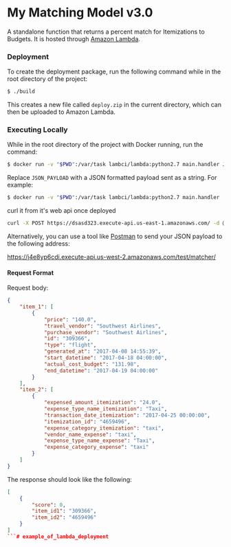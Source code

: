 # My Matching Model v3.0

A standalone function that returns a percent match for Itemizations to Budgets. It is hosted through
[Amazon Lambda](https://aws.amazon.com/lambda/).

### Deployment

To create the deployment package, run the following command while in the root directory of the project:

```bash
$ ./build
```

This creates a new file called `deploy.zip` in the current directory, which can then be uploaded to Amazon Lambda.

### Executing Locally

While in the root directory of the project with Docker running, run the command:

```bash
$ docker run -v "$PWD":/var/task lambci/lambda:python2.7 main.handler JSON_PAYLOAD
```

Replace `JSON_PAYLOAD` with a JSON formatted payload sent as a string. For example:

```bash
$ docker run -v "$PWD":/var/task lambci/lambda:python2.7 main.handler '{"budgets": [{"budget_price_budget": "140.0", "travel_vendor_receipts": "Southwest Airlines", "purchase_vendor_receipts": "Southwest Airlines", "budget_id": "309366", "start_datetime_trips": "2017-04-18 04:00:00", "generated_at_budget": "2017-04-08 14:55:39", "budget_type_budget": "flight", "actual_cost_budget": "131.98", "end_datetime_trips": "2017-04-19 04:00:00"}], "all_user_expense_lineitems": [{"expensed_amount_itemization": "24.0", "expense_type_name_itemization": "Taxi", "transaction_date_itemization": "2017-04-25 00:00:00", "itemization_id": "4659496", "expense_category_itemization": "taxi", "vendor_name_expense": "taxi", "expense_type_name_expense": "Taxi", "expense_category_expense": "taxi"}]}'
```
curl it from it's web api once deployed

```bash
curl -X POST https://dsasd323.execute-api.us-east-1.amazonaws.com/ -d @path/to/sample_payload.json
```

Alternatively, you can use a tool like [Postman](https://www.getpostman.com/) to send your JSON payload to the following address:

https://j4e8yp6cdi.execute-api.us-west-2.amazonaws.com/test/matcher/

#### Request Format

Request body:

```json
{
    "item_1": [
        {
            "price": "140.0",
            "travel_vendor": "Southwest Airlines",
            "purchase_vendor": "Southwest Airlines",
            "id": "309366",
            "type": "flight",
            "generated_at": "2017-04-08 14:55:39",
            "start_datetime": "2017-04-18 04:00:00",
            "actual_cost_budget": "131.98",
            "end_datetime": "2017-04-19 04:00:00"
        }
    ],
    "item_2": [
        {
            "expensed_amount_itemization": "24.0",
            "expense_type_name_itemization": "Taxi",
            "transaction_date_itemization": "2017-04-25 00:00:00",
            "itemization_id": "4659496",
            "expense_category_itemization": "taxi",
            "vendor_name_expense": "taxi",
            "expense_type_name_expense": "Taxi",
            "expense_category_expense": "taxi"
        }
    ]
}
```

The response should look like the following:

```json
[
    {
        "score": 0,
        "item_id1": "309366",
        "item_id2": "4659496"
    }
]
```# example_of_lambda_deployment

